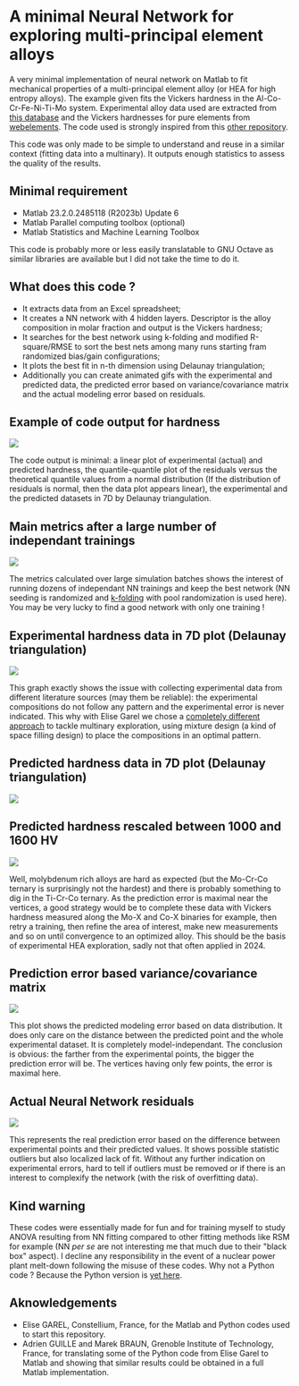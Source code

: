 # A minimal Neural Network for exploring multi-principal element alloys

A very minimal implementation of neural network on Matlab to fit mechanical properties of a multi-principal element alloy (or HEA for high entropy alloys). The example given fits the Vickers hardness in the Al-Co-Cr-Fe-Ni-Ti-Mo system. Experimental alloy data used are extracted from [this database](https://github.com/CitrineInformatics/MPEA_dataset) and the Vickers hardnesses for pure elements from [webelements](https://www.webelements.com/titanium/physics.html). The code used is strongly inspired from this [other repository](https://github.com/Raphael-Boichot/Accelerated-exploration-of-multinary-systems).

This code was only made to be simple to understand and reuse in a similar context (fitting data into a multinary). It outputs enough statistics to assess the quality of the results.

## Minimal requirement
- Matlab 23.2.0.2485118 (R2023b) Update 6
- Matlab Parallel computing toolbox (optional)
- Matlab Statistics and Machine Learning Toolbox

This code is probably more or less easily translatable to GNU Octave as similar libraries are available but I did not take the time to do it.

## What does this code ?
- It extracts data from an Excel spreadsheet;
- It creates a NN network with 4 hidden layers. Descriptor is the alloy composition in molar fraction and output is the Vickers hardness;
- It searches for the best network using k-folding and modified R-square/RMSE to sort the best nets among many runs starting fram randomized bias/gain configurations;
- It plots the best fit in n-th dimension using Delaunay triangulation;
- Additionally you can create animated gifs with the experimental and predicted data, the predicted error based on variance/covariance matrix and the actual modeling error based on residuals.

## Example of code output for hardness
![](/Codes/Figure.png)

The code output is minimal: a linear plot of experimental (actual) and predicted hardness, the quantile-quantile plot of the residuals versus the theoretical quantile values from a normal distribution (If the distribution of residuals is normal, then the data plot appears linear), the experimental and the predicted datasets in 7D by Delaunay triangulation.

## Main metrics after a large number of independant trainings
![](/Codes//Metrics.png)

The metrics calculated over large simulation batches shows the interest of running dozens of independant NN trainings and keep the best network (NN seeding is randomized and [k-folding](https://en.wikipedia.org/wiki/Cross-validation_(statistics)) with pool randomization is used here). You may be very lucky to find a good network with only one training !

## Experimental hardness data in 7D plot (Delaunay triangulation)
![](/Codes//Experimental_animated.gif)

This graph exactly shows the issue with collecting experimental data from different literature sources (may them be reliable): the experimental compositions do not follow any pattern and the experimental error is never indicated. This why with Elise Garel we chose a [completely different approach](https://www.sciencedirect.com/science/article/pii/S0264127523004707) to tackle multinary exploration, using mixture design (a kind of space filling design) to place the compositions in an optimal pattern.

## Predicted hardness data in 7D plot (Delaunay triangulation)
![](/Codes//Predicted_animated.gif)

## Predicted hardness rescaled between 1000 and 1600 HV
![](/Codes//Predicted_animated_rescaled.gif)

Well, molybdenum rich alloys are hard as expected (but the Mo-Cr-Co ternary is surprisingly not the hardest) and there is probably something to dig in the Ti-Cr-Co ternary. As the prediction error is maximal near the vertices, a good strategy would be to complete these data with Vickers hardness measured along the Mo-X and Co-X binaries for example, then retry a training, then refine the area of interest, make new measurements and so on until convergence to an optimized alloy. This should be the basis of experimental HEA exploration, sadly not that often applied in 2024.

## Prediction error based variance/covariance matrix
![](/Codes//Error_animated.gif)

This plot shows the predicted modeling error based on data distribution. It does only care on the distance between the predicted point and the whole experimental dataset. It is completely model-independant. The conclusion is obvious: the farther from the experimental points, the bigger the prediction error will be. The vertices having only few points, the error is maximal here.

## Actual Neural Network residuals
![](/Codes//Residuals_animated.gif)

This represents the real prediction error based on the difference between experimental points and their predicted values. It shows possible statistic outliers but also localized lack of fit. Without any further indication on experimental errors, hard to tell if outliers must be removed or if there is an interest to complexify the network (with the risk of overfitting data).

## Kind warning
These codes were essentially made for fun and for training myself to study ANOVA resulting from NN fitting compared to other fitting methods like RSM for example (NN _per se_ are not interesting me that much due to their "black box" aspect). I decline any responsibility in the event of a nuclear power plant melt-down following the misuse of these codes. Why not a Python code ? Because the Python version is [yet here](https://github.com/Raphael-Boichot/Accelerated-exploration-of-multinary-systems).

## Aknowledgements
- Elise GAREL, Constellium, France, for the Matlab and Python codes used to start this repository.
- Adrien GUILLE and Marek BRAUN, Grenoble Institute of Technology, France, for translating some of the Python code from Elise Garel to Matlab and showing that similar results could be obtained in a full Matlab implementation.
